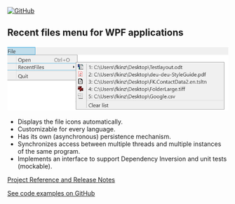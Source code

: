 [![GitHub](https://img.shields.io/github/license/FolkerKinzel/RecentFiles.WPF)](https://github.com/FolkerKinzel/RecentFiles.WPF/blob/master/LICENSE)

## Recent files menu for WPF applications
![Screenshot](https://raw.githubusercontent.com/FolkerKinzel/RecentFiles.WPF/master/screenshot.png)

* Displays the file icons automatically.
* Customizable for every language.
* Has its own (asynchronous) persistence mechanism.
* Synchronizes access between multiple threads and multiple instances of the same program.
* Implements an interface to support Dependency Inversion and unit tests (mockable).

[Project Reference and Release Notes](https://github.com/FolkerKinzel/RecentFiles.WPF/releases/tag/v1.6.2)

[See code examples on GitHub](https://github.com/FolkerKinzel/RecentFiles.WPF)
